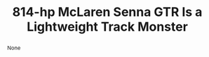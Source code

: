 ---
category: news
title: 814-hp McLaren Senna GTR Is a Lightweight Track Monster
abstract: None
publishedDateTime: 2019-03-08T15:20:43Z
sourceUrl: https://www.msn.com/en-us/autos/enthusiasts/814-hp-mclaren-senna-gtr-is-a-lightweight-track-monster/ar-BBUx8vT?
type: article

provider:
  name: Motor Trend
  id: V_AA8DRt_global
tags:
  - Autos

images: 
  - url: assets/images/2019/3/814-hp-McLaren-Senna-GTR-Is-a-Lightweight-Track-Monster-1.jpg
    width: 1360
    height: 765
    quality: 89
    title: 814-hp McLaren Senna GTR Is a Lightweight Track Monster
    attribution: 
    focalRegion:
      x1: 675
      x2: 675
      y1: 423
      y2: 423

---